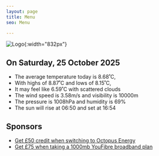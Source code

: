 ```yaml
---
layout: page
title: Menu
seo: Menu

---
```


![Logo](/images/logo.jpg){:width="832px"}

<!-- weather_marker starts -->
## On Saturday, 25 October 2025

- The average temperature today is 8.68˚C,
- With highs of 8.87˚C and lows of 8.15˚C,
- It may feel like 6.59˚C with scattered clouds
- The wind speed is 3.58m/s and visibility is 10000m
- The pressure is 1008hPa and humidity is 69%
- The sun will rise at 06:50 and set at 16:54

<!-- weather_marker ends -->

## Sponsors

- [Get £50 credit when switching to Octopus Energy](https://bit.ly/3oD1nnS)
- [Get £75 when taking a 1000mb YouFibre broadband plan](https://aklam.io/91zWhU?)
